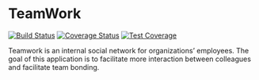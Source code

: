 # TeamWork
 [![Build Status](https://travis-ci.org/hakoemmy/TeamWork.svg?branch=develop)](https://travis-ci.org/hakoemmy/TeamWork)  [![Coverage Status](https://coveralls.io/repos/github/hakoemmy/TeamWork/badge.svg?branch=develop)](https://coveralls.io/github/hakoemmy/TeamWork?branch=develop) 
 [![Test Coverage](https://api.codeclimate.com/v1/badges/da1ee00387b9f199e25d/test_coverage)](https://codeclimate.com/github/hakoemmy/TeamWork/test_coverage)

Teamwork is an internal social network for organizations’ employees. The goal of this application is to facilitate more interaction between colleagues and facilitate team bonding.
